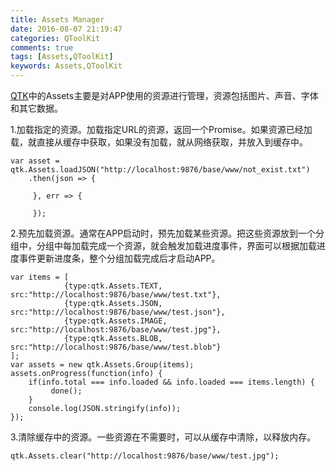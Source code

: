 ```yaml
---
title: Assets Manager
date: 2016-08-07 21:19:47
categories: QToolKit
comments: true
tags: [Assets,QToolKit]
keywords: Assets,QToolKit
---
```


[QTK](https://github.com/qtoolkit/qtk)中的Assets主要是对APP使用的资源进行管理，资源包括图片、声音、字体和其它数据。

1.加载指定的资源。加载指定URL的资源，返回一个Promise。如果资源已经加载，就直接从缓存中获取，如果没有加载，就从网络获取，并放入到缓存中。

```
var asset = qtk.Assets.loadJSON("http://localhost:9876/base/www/not_exist.txt")
    .then(json => {

     }, err => {

     });
```

2.预先加载资源。通常在APP启动时，预先加载某些资源。把这些资源放到一个分组中，分组中每加载完成一个资源，就会触发加载进度事件，界面可以根据加载进度事件更新进度条，整个分组加载完成后才启动APP。

```
var items = [
            {type:qtk.Assets.TEXT, src:"http://localhost:9876/base/www/test.txt"},
            {type:qtk.Assets.JSON, src:"http://localhost:9876/base/www/test.json"},
            {type:qtk.Assets.IMAGE, src:"http://localhost:9876/base/www/test.jpg"},
            {type:qtk.Assets.BLOB, src:"http://localhost:9876/base/www/test.blob"}
];
var assets = new qtk.Assets.Group(items);
assets.onProgress(function(info) {
    if(info.total === info.loaded && info.loaded === items.length) {
         done();
    }
    console.log(JSON.stringify(info));
});
```

3.清除缓存中的资源。一些资源在不需要时，可以从缓存中清除，以释放内存。

```
qtk.Assets.clear("http://localhost:9876/base/www/test.jpg");
```



